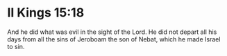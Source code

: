 # II Kings 15:18

And he did what was evil in the sight of the Lord. He did not depart all his days from all the sins of Jeroboam the son of Nebat, which he made Israel to sin.
